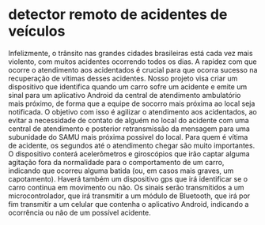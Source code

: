   # detector remoto de acidentes de veículos
   Infelizmente, o trânsito nas grandes cidades brasileiras está cada vez mais violento, com muitos acidentes ocorrendo todos os dias. A rapidez com que ocorre o atendimento aos acidentados é crucial para que ocorra sucesso na recuperação de vítimas desses acidentes.
   Nosso projeto visa criar um dispositivo que identifica quando um carro sofre um acidente e emite um sinal para um aplicativo Android da  central de atendimento ambulatório mais próximo, de forma que a equipe de socorro mais próxima ao local seja notificada. O objetivo com isso é agilizar o atendimento aos acidentados,  ao evitar a necessidade de contato de alguém no local do acidente com uma central de atendimento e posterior retransmissão da mensagem para uma subunidade do SAMU mais próxima possivel do local. Para quem é vítima de acidente, os segundos até o atendimento chegar são muito importantes.
   O dispositivo conterá acelerômetros e giroscópios que irão captar alguma agitação fora da normalidade para o comportamento de um carro, indicando que ocorreu alguma batida (ou, em casos mais graves, um capotamento). Haverá também um dispositivo gps que irá identificar se o carro continua em movimento ou não. Os sinais serão transmitidos a um microcontrolador, que irá transmitir a um módulo de Bluetooth, que irá por fim transmitir a um celular que contenha o aplicativo Android, indicando a ocorrência ou não de um possível acidente.
